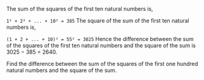 The sum of the squares of the first ten natural numbers is,

`1² + 2² + ... + 10² = 385`
The square of the sum of the first ten natural numbers is,

`(1 + 2 + ... + 10)² = 55² = 3025`
Hence the difference between the sum of the squares of the first ten natural numbers and the square of the sum is 3025 − 385 = 2640.

Find the difference between the sum of the squares of the first one hundred natural numbers and the square of the sum.
